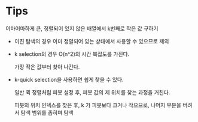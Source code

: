 # Tips

어마어마하게 큰, 정렬되어 있지 않은 배열에서 k번째로 작은 값 구하기

- 이진 탐색의 경우 이미 정렬되어 있는 상태에서 사용할 수 있으므로 제외

- k selection의 경우 O(n^2)의 시간 복잡도를 가진다.

  가장 작은 값부터 찾아 나간다.

- k-quick selection을 사용하면 쉽게 찾을 수 있다.

  일반 퀵 정렬처럼 피봇 설정 후, 피봇 값의 제 위치를 찾는 과정을 거친다.

  피봇의 위치 인덱스를 찾은 후, k 가 피봇보다 크거나 작으므로, 나머지 부분을 버려서 탐색 범위를 좁히며 탐색

